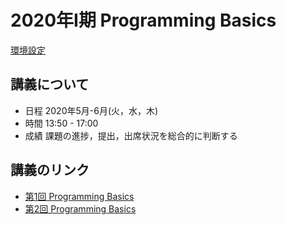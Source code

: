 # 2020年I期 Programming Basics

[環境設定](https://github.com/omas-public/bootcamp2020.git) 

## 講義について

- 日程 2020年5月-6月(火，水，木)
- 時間 13:50 - 17:00
- 成績 課題の進捗，提出，出席状況を総合的に判断する


## 講義のリンク

- [第1回 Programming Basics](lesson0512.md)
- [第2回 Programming Basics](lesson0513.md)